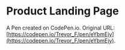 # Product Landing Page

A Pen created on CodePen.io. Original URL: [https://codepen.io/Trevor_F/pen/eYbmEjy](https://codepen.io/Trevor_F/pen/eYbmEjy).

